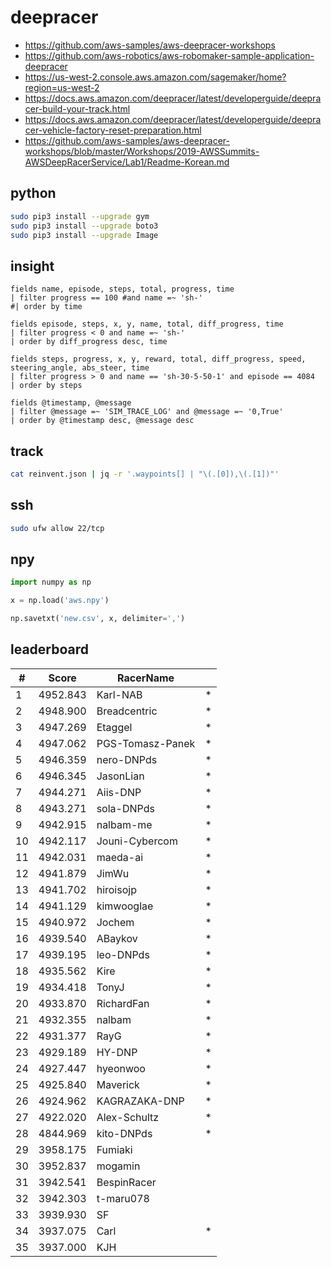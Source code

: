 # deepracer

* <https://github.com/aws-samples/aws-deepracer-workshops>
* <https://github.com/aws-robotics/aws-robomaker-sample-application-deepracer>
* <https://us-west-2.console.aws.amazon.com/sagemaker/home?region=us-west-2>
* <https://docs.aws.amazon.com/deepracer/latest/developerguide/deepracer-build-your-track.html>
* <https://docs.aws.amazon.com/deepracer/latest/developerguide/deepracer-vehicle-factory-reset-preparation.html>
* <https://github.com/aws-samples/aws-deepracer-workshops/blob/master/Workshops/2019-AWSSummits-AWSDeepRacerService/Lab1/Readme-Korean.md>

## python

```bash
sudo pip3 install --upgrade gym
sudo pip3 install --upgrade boto3
sudo pip3 install --upgrade Image
```

## insight

```
fields name, episode, steps, total, progress, time
| filter progress == 100 #and name =~ 'sh-'
#| order by time

fields episode, steps, x, y, name, total, diff_progress, time
| filter progress < 0 and name =~ 'sh-'
| order by diff_progress desc, time

fields steps, progress, x, y, reward, total, diff_progress, speed, steering_angle, abs_steer, time
| filter progress > 0 and name == 'sh-30-5-50-1' and episode == 4084
| order by steps

fields @timestamp, @message
| filter @message =~ 'SIM_TRACE_LOG' and @message =~ '0,True'
| order by @timestamp desc, @message desc
```

## track

```bash
cat reinvent.json | jq -r '.waypoints[] | "\(.[0]),\(.[1])"'
```

## ssh

```bash
sudo ufw allow 22/tcp
```

## npy

```python
import numpy as np

x = np.load('aws.npy')

np.savetxt('new.csv', x, delimiter=',')
```

## leaderboard

<!-- leaderboard -->
| # | Score | RacerName |   |
| - | ----- | --------- | - |
| 1 | 4952.843 | Karl-NAB | * |
| 2 | 4948.900 | Breadcentric | * |
| 3 | 4947.269 | Etaggel | * |
| 4 | 4947.062 | PGS-Tomasz-Panek | * |
| 5 | 4946.359 | nero-DNPds | * |
| 6 | 4946.345 | JasonLian | * |
| 7 | 4944.271 | Aiis-DNP | * |
| 8 | 4943.271 | sola-DNPds | * |
| 9 | 4942.915 | nalbam-me | * |
| 10 | 4942.117 | Jouni-Cybercom | * |
| 11 | 4942.031 | maeda-ai | * |
| 12 | 4941.879 | JimWu | * |
| 13 | 4941.702 | hiroisojp | * |
| 14 | 4941.129 | kimwooglae | * |
| 15 | 4940.972 | Jochem | * |
| 16 | 4939.540 | ABaykov | * |
| 17 | 4939.195 | leo-DNPds | * |
| 18 | 4935.562 | Kire | * |
| 19 | 4934.418 | TonyJ | * |
| 20 | 4933.870 | RichardFan | * |
| 21 | 4932.355 | nalbam | * |
| 22 | 4931.377 | RayG | * |
| 23 | 4929.189 | HY-DNP | * |
| 24 | 4927.447 | hyeonwoo | * |
| 25 | 4925.840 | Maverick | * |
| 26 | 4924.962 | KAGRAZAKA-DNP | * |
| 27 | 4922.020 | Alex-Schultz | * |
| 28 | 4844.969 | kito-DNPds | * |
| 29 | 3958.175 | Fumiaki | |
| 30 | 3952.837 | mogamin | |
| 31 | 3942.541 | BespinRacer | |
| 32 | 3942.303 | t-maru078 | |
| 33 | 3939.930 | SF | |
| 34 | 3937.075 | Carl | * |
| 35 | 3937.000 | KJH | |
